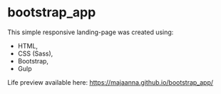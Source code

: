 # bootstrap_app

This simple responsive landing-page was created using:
- HTML,
- CSS (Sass),
- Bootstrap,
- Gulp

Life preview available here: https://majaanna.github.io/bootstrap_app/
